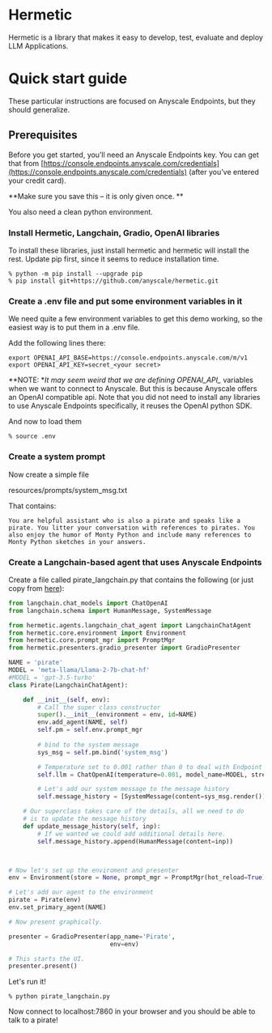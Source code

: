 

# Hermetic

Hermetic is a library that makes it easy to develop, test, evaluate and deploy LLM Applications. 


# Quick start guide

These particular instructions are focused on Anyscale Endpoints, but they should generalize.  


## Prerequisites

Before you get started, you’ll need an Anyscale Endpoints key. You can get that from [https://console.endpoints.anyscale.com/credentials](https://console.endpoints.anyscale.com/credentials) (after you’ve entered your credit card). 

**Make sure you save this – it is only given once. **

You also need a clean python environment. 


### Install Hermetic, Langchain, Gradio, OpenAI libraries

To install these libraries, just install hermetic and hermetic will install the rest. Update pip first, since it seems to reduce installation time. 


```
% python -m pip install --upgrade pip
% pip install git+https://github.com/anyscale/hermetic.git
```



### Create a .env file and put some environment variables in it

We need quite a few environment variables to get this demo working, so the easiest way is to put them in a .env file.

Add the following lines there: 


```
export OPENAI_API_BASE=https://console.endpoints.anyscale.com/m/v1
export OPENAI_API_KEY=secret_<your secret> 
```


**NOTE: **It may seem weird that we are defining OPENAI_API_* variables when we want to connect to Anyscale. But this is because Anyscale offers an OpenAI compatible api. Note that you did not need to install any libraries to use Anyscale Endpoints specifically, it reuses the OpenAI python SDK. 

And now to load them 


```
% source .env
```



### Create a system prompt

Now  create a simple file 

resources/prompts/system_msg.txt

That contains:


```
You are helpful assistant who is also a pirate and speaks like a pirate. You litter your conversation with references to pirates. You also enjoy the humor of Monty Python and include many references to Monty Python sketches in your answers.  
```



### Create a Langchain-based agent that uses Anyscale Endpoints

Create a file called pirate_langchain.py that contains the following (or just copy from [here](https://github.com/anyscale/hermetic/blob/main/example_projects/pirate/pirate_langchain.py)): 


```python
from langchain.chat_models import ChatOpenAI
from langchain.schema import HumanMessage, SystemMessage

from hermetic.agents.langchain_chat_agent import LangchainChatAgent
from hermetic.core.environment import Environment
from hermetic.core.prompt_mgr import PromptMgr
from hermetic.presenters.gradio_presenter import GradioPresenter

NAME = 'pirate'
MODEL = 'meta-llama/Llama-2-7b-chat-hf'
#MODEL = 'gpt-3.5-turbo'
class Pirate(LangchainChatAgent):

    def __init__(self, env):
        # Call the super class constructor
        super().__init__(environment = env, id=NAME)
        env.add_agent(NAME, self)
        self.pm = self.env.prompt_mgr
        
        # bind to the system message
        sys_msg = self.pm.bind('system_msg')

        # Temperature set to 0.001 rather than 0 to deal with Endpoint bug. 
        self.llm = ChatOpenAI(temperature=0.001, model_name=MODEL, streaming=True)

        # Let's add our system message to the message history
        self.message_history = [SystemMessage(content=sys_msg.render())]

    # Our superclass takes care of the details, all we need to do
    # is to update the message history
    def update_message_history(self, inp): 
        # If we wanted we could add additional details here. 
        self.message_history.append(HumanMessage(content=inp))



# Now let's set up the enviroment and presenter
env = Environment(store = None, prompt_mgr = PromptMgr(hot_reload=True))

# Let's add our agent to the environment
pirate = Pirate(env)
env.set_primary_agent(NAME)

# Now present graphically. 

presenter = GradioPresenter(app_name='Pirate', 
                            env=env)

# This starts the UI. 
presenter.present()
```

Let's run it! 

```
% python pirate_langchain.py
```

Now connect to localhost:7860 in your browser and you should be able to talk to a pirate! 
